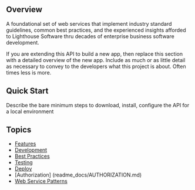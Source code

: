 ## Overview
A foundational set of web services that implement industry standard guidelines, common best practices, and the experienced insights afforded to Lighthouse Software thru decades of enterprise business software development. 

If you are extending this API to build a new app, then replace this section with a detailed overview of the new app. Include as much or as little detail as necessary to convey to the developers what this project is about. Often times less is more. 

## Quick Start
Describe the bare minimum steps to download, install, configure the API for a local environment

## Topics
* [Features](readme_docs/FEATURES.md)
* [Development](readme_docs/DEVELOP.md)
* [Best Practices](readme_docs/BEST-PRACTICES.md)
* [Testing](readme_docs/TESTING.md)
* [Deploy](readme_docs/DEPLOY.md)
* [Authorization] (readme_docs/AUTHORIZATION.md)
* [Web Service Patterns](readme_docs/WEB-SERVICE-PATTERNS.md)
